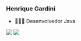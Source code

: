 ### Henrique Gardini

- 👩🏻‍💻 Desenvolvedor Java

<div> 
  <a href = "mailto:henrique.gardini@hotmail.com"><img src="https://icon-icons.com/pt/icone/hotmail/13465" target="_blank"></a>
  <a href="https://www.linkedin.com/in/henrique-gardini-b87418a5/" target="_blank"><img src="https://img.shields.io/badge/-LinkedIn-%230077B5?style=for-the-badge&logo=linkedin&logoColor=white" target="_blank"></a>
</div>